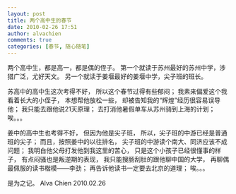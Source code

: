 ```yaml
---
layout: post
title: 两个高中生的春节
date: 2010-02-26 17:51
author: alvachien
comments: true
categories: [春节, 随心随笔]
---
```

两个高中生，都是高一，都是偶的侄子。
第一个就读于苏州最好的苏州中学，涉猎广泛，尤好天文。
另一个就读于姜堰最好的姜堰中学，尖子班的班长。
 
苏高中的高中生这次考得不好，
所以这个春节过得有些郁闷；
我素来偏爱这个我看着长大的小侄子，
本想帮他放松一些，
却被告知我的“辉煌”经历很容易误导他；
我只能去跟他说21天原理；
去打消他暑假单车从苏州骑到上海的计划；
唉。。。
 
姜中的高中生也考得不好，
但因为他是尖子班，
所以，尖子班的中游已经是普通班的尖子；
而且，按照姜中的以往排名，
尖子班的中游读个南大、同济应该不成问题；
我明白他父母打发他到我这里的苦心，
只是这个小孩子已经很懂事的样子，
有点闷骚也是叛逆期的表现，
我只能搜肠刮肚的跟他聊中国的大学，
再聊偶最佩服的读书楷模——李劲；
再告诉他读书一定要去北京的道理；
唉。。。
 
是为之记。
Alva Chien
2010.02.26

